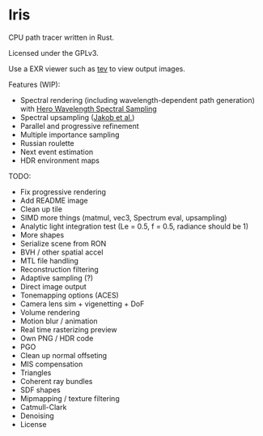 # Iris

CPU path tracer written in Rust.

Licensed under the GPLv3.

Use a EXR viewer such as [tev](https://github.com/Tom94/tev) to view output images.

Features (WIP):
* Spectral rendering (including wavelength-dependent path generation) with [Hero Wavelength Spectral Sampling](https://cgg.mff.cuni.cz/~wilkie/Website/EGSR_14_files/WNDWH14HWSS.pdf)
* Spectral upsampling ([Jakob et al.](http://rgl.epfl.ch/publications/Jakob2019Spectral))
* Parallel and progressive refinement
* Multiple importance sampling
* Russian roulette
* Next event estimation
* HDR environment maps

TODO:
* Fix progressive rendering
* Add README image
* Clean up tile
* SIMD more things (matmul, vec3, Spectrum eval, upsampling)
* Analytic light integration test (Le = 0.5, f = 0.5, radiance should be 1)
* More shapes
* Serialize scene from RON
* BVH / other spatial accel
* MTL file handling
* Reconstruction filtering
* Adaptive sampling (?)
* Direct image output
* Tonemapping options (ACES)
* Camera lens sim + vigenetting + DoF
* Volume rendering
* Motion blur / animation
* Real time rasterizing preview 
* Own PNG / HDR code
* PGO
* Clean up normal offseting
* MIS compensation
* Triangles
* Coherent ray bundles
* SDF shapes
* Mipmapping / texture filtering
* Catmull-Clark
* Denoising
* License

